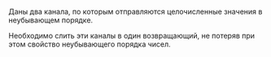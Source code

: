 Даны два канала, по которым отправляются целочисленные значения в неубывающем порядке.

Необходимо слить эти каналы в один возвращающий, не потеряв при этом свойство неубывающего порядка чисел.
